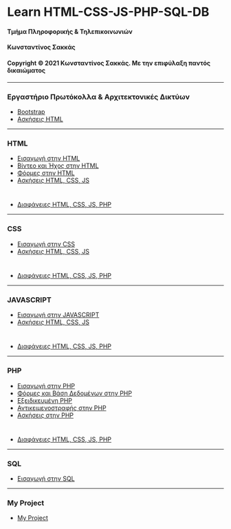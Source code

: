 # Learn HTML-CSS-JS-PHP-SQL-DB
#### Τμήμα Πληροφορικής & Τηλεπικοινωνιών
#### Κωνσταντίνος Σακκάς
#### Copyright © 2021 Κωνσταντίνος Σακκάς. Με την επιφύλαξη παντός δικαιώματος
***
### Εργαστήριο Πρωτόκολλα & Αρχιτεκτονικές Δικτύων
* [Bootstrap](./Labs%202021/Bootstrap.rar)
* [Ασκήσεις HTML](./Ασκήσεις%2HTML/README.md)
***

### HTML

* [Εισαγωγή στην HTML](./Εισαγωγή%20στην%20HTML/README.md)
* [Βίντεο και Ήχος στην HTML](./Βίντεο%20και%20Ήχος%20στην%20HTML/Readme.md)
* [Φόρμες στην HTML](./Φόρμες%20στην%20HTML/README.md)
* [Ασκήσεις HTML, CSS, JS](./Ασκήσεις%20HTML%2C%20CSS%2C%20JS)
#
* [Διαφάνειες HTML, CSS, JS, PHP](./Διαφάνειες%20HTML%2C%20CSS%2C%20JS%2C%20PHP/README.md)

***
### CSS
* [Εισαγωγή στην CSS](./Εισαγωγή%20στην%20CSS/README.md)
* [Ασκήσεις HTML, CSS, JS](./Ασκήσεις%20HTML%2C%20CSS%2C%20JS)
#
* [Διαφάνειες HTML, CSS, JS, PHP](./Διαφάνειες%20HTML%2C%20CSS%2C%20JS%2C%20PHP/README.md)

***
### JAVASCRIPT
* [Εισαγωγή στην JAVASCRIPT](./Εισαγωγή%20στην%20JavaScript/README.md)
* [Ασκήσεις HTML, CSS, JS](./Ασκήσεις%20HTML%2C%20CSS%2C%20JS)
#
* [Διαφάνειες HTML, CSS, JS, PHP](./Διαφάνειες%20HTML%2C%20CSS%2C%20JS%2C%20PHP/README.md)

***
### PHP
* [Εισαγωγή στην PHP](./Εισαγωγή%20στην%20PHP/README.md)
* [Φόρμες και Βάση Δεδομένων στην PHP](./Φόρμες%20και%20Βάση%20Δεδομένων%20στην%20PHP/README.md)
* [Εξειδικευμένη PHP](./Εξειδικευμένη%20PHP/README.md)
* [Αντικειμενοστραφής στην PHP](./Αντικειμενοστραφής%20στην%20PHP/Readme.md)
* [Ασκήσεις στην PHP](./PHP)

#
* [Διαφάνειες HTML, CSS, JS, PHP](./Διαφάνειες%20HTML%2C%20CSS%2C%20JS%2C%20PHP/README.md)

***
### SQL
* [Εισαγωγή στην SQL](./Εισαγωγή%20στην%20SQL/README.md)

***
### My Project
* [My Project](./My%20Project/README.md)
